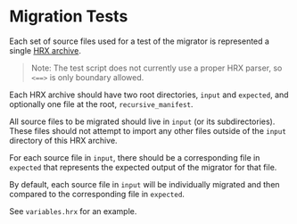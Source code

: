# Migration Tests

Each set of source files used for a test of the migrator is represented a single
[HRX archive](https://github.com/google/hrx).

> Note: The test script does not currently use a proper HRX parser, so `<==>` is
> only boundary allowed.

Each HRX archive should have two root directories, `input` and `expected`, and
optionally one file at the root, `recursive_manifest`.

All source files to be migrated should live in `input` (or its subdirectories).
These files should not attempt to import any other files outside of the `input`
directory of this HRX archive.

For each source file in `input`, there should be a corresponding file in
`expected` that represents the expected output of the migrator for that file.

By default, each source file in `input` will be individually migrated and then
compared to the corresponding file in `expected`.

See `variables.hrx` for an example.
